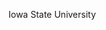 [//]: # (Created by ./bin/manage_files.pl from ./species/Heterodera_glycines/PRJNA381081/Heterodera_glycines_PRJNA381081.summary.html on Thu Jun 11 13:44:23 2020)
Iowa State University
